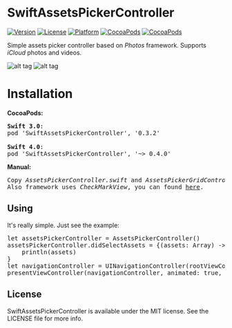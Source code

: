 # SwiftAssetsPickerController

[![Version](https://img.shields.io/cocoapods/v/SwiftAssetsPickerController.svg?style=flat)](http://cocoadocs.org/docsets/SwiftAssetsPickerController)
[![License](https://img.shields.io/cocoapods/l/SwiftAssetsPickerController.svg?style=flat)](http://cocoadocs.org/docsets/SwiftAssetsPickerController)
[![Platform](https://img.shields.io/cocoapods/p/SwiftAssetsPickerController.svg?style=flat)](http://cocoadocs.org/docsets/SwiftAssetsPickerController)
[![CocoaPods](https://img.shields.io/cocoapods/dt/SwiftAssetsPickerController.svg)](https://cocoapods.org/pods/SwiftAssetsPickerController)
[![CocoaPods](https://img.shields.io/cocoapods/dm/SwiftAssetsPickerController.svg)](https://cocoapods.org/pods/SwiftAssetsPickerController)

Simple assets picker controller based on <i>Photos</i> framework. Supports <i>iCloud</i> photos and videos.

![alt tag](https://raw.github.com/maximbilan/SwiftAssetsPickerController/master/img/img1.png)
![alt tag](https://raw.github.com/maximbilan/SwiftAssetsPickerController/master/img/img2.png)

# Installation

<b>CocoaPods:</b>
<pre>
<b>Swift 3.0</b>:
pod 'SwiftAssetsPickerController', '0.3.2'

<b>Swift 4.0</b>:
pod 'SwiftAssetsPickerController', '~> 0.4.0'
</pre>

<b>Manual:</b>
<pre>
Copy <i>AssetsPickerController.swift</i> and <i>AssetsPickerGridController.swift</i> to your project.
Also framework uses <i>CheckMarkView</i>, you can found <a href="https://github.com/maximbilan/CheckMarkView">here</a>.
</pre>

## Using

It's really simple. Just see the example:

<pre>
let assetsPickerController = AssetsPickerController()
assetsPickerController.didSelectAssets = {(assets: Array<PHAsset!>) -> () in
    println(assets)
}
let navigationController = UINavigationController(rootViewController: rootListAssets)
presentViewController(navigationController, animated: true, completion: nil)
</pre>

## License

SwiftAssetsPickerController is available under the MIT license. See the LICENSE file for more info.
